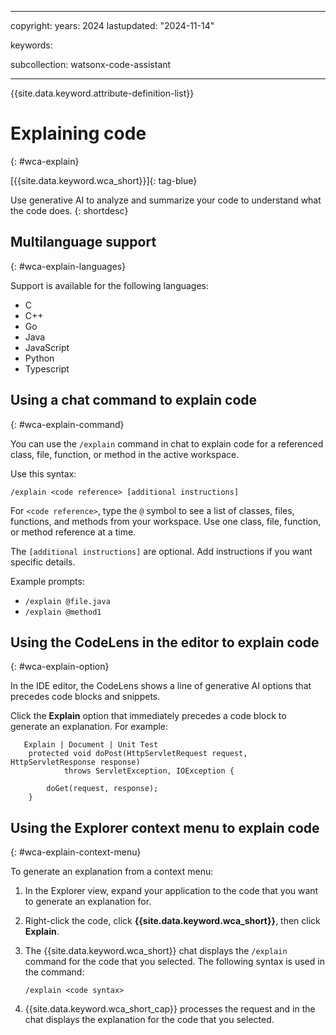 
---

copyright:
   years: 2024
lastupdated: "2024-11-14"

keywords:

subcollection: watsonx-code-assistant

---

{{site.data.keyword.attribute-definition-list}}

# Explaining code
{: #wca-explain}



[{{site.data.keyword.wca_short}}]{: tag-blue}

Use generative AI to analyze and summarize your code to understand what the code does.
{: shortdesc}

## Multilanguage support 
{: #wca-explain-languages} 

Support is available for the following languages:

- C 
- C++
- Go
- Java 
- JavaScript
- Python
- Typescript

## Using a chat command to explain code
{: #wca-explain-command}

You can use the `/explain` command in chat to explain code for a referenced class, file, function, or method in the active workspace.

Use this syntax:

`/explain <code reference> [additional instructions]`

For `<code reference>`, type the `@` symbol to see a list of classes, files, functions, and methods from your workspace. Use one class, file, function, or method reference at a time.

The `[additional instructions]` are optional. Add instructions if you want specific details.

Example prompts:
- `/explain @file.java`
- `/explain @method1`

## Using the CodeLens in the editor to explain code
{: #wca-explain-option}

In the IDE editor, the CodeLens shows a line of generative AI options that precedes code blocks and snippets.  

Click the **Explain** option that immediately precedes a code block to generate an explanation. For example:

```code
   Explain | Document | Unit Test
	protected void doPost(HttpServletRequest request, HttpServletResponse response)
			throws ServletException, IOException {

		doGet(request, response);
	}
```
## Using the Explorer context menu to explain code
{: #wca-explain-context-menu}

To generate an explanation from a context menu:

1. In the Explorer view, expand your application to the code that you want to generate an explanation for.

1. Right-click the code, click **{{site.data.keyword.wca_short}}**, then click **Explain**.

1. The {{site.data.keyword.wca_short}} chat displays the `/explain` command for the code that you selected. The following syntax is used in the command:

   `/explain <code syntax>`

1. {{site.data.keyword.wca_short_cap}} processes the request and in the chat displays the explanation for the code that you selected. 
